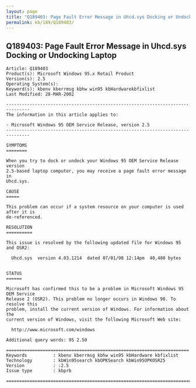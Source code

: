 ```yaml
---
layout: page
title: "Q189403: Page Fault Error Message in Uhcd.sys Docking or Undocking Laptop"
permalink: kb/189/Q189403/
---
```


## Q189403: Page Fault Error Message in Uhcd.sys Docking or Undocking Laptop

	Article: Q189403
	Product(s): Microsoft Windows 95.x Retail Product
	Version(s): 2.5
	Operating System(s): 
	Keyword(s): kbenv kberrmsg kbhw win95 kbHardwarekbfixlist
	Last Modified: 28-MAR-2002
	
	-------------------------------------------------------------------------------
	The information in this article applies to:
	
	- Microsoft Windows 95 OEM Service Release, version 2.5 
	-------------------------------------------------------------------------------
	
	SYMPTOMS
	========
	
	When you try to dock or undock your Windows 95 OEM Service Release version
	2.5-based laptop computer, you may receive a page fault error message in
	Uhcd.sys.
	
	CAUSE
	=====
	
	This problem can occur if a system resource on your computer is used after it is
	de-referenced.
	
	RESOLUTION
	==========
	
	This issue is resolved by the following updated file for Windows 95 and OSR2:
	
	  Uhcd.sys  version 4.03.1214  dated 07/01/98 12:14pm  40,480 bytes
	
	
	STATUS
	======
	
	Microsoft has confirmed this to be a problem in Microsoft Windows 95 OEM Service
	Release 2 (OSR2). This problem no longer occurs in Windows 98. To resolve this
	problem, install the current version of Windows. For information about the
	current version of Windows, visit the following Microsoft Web site:
	
	  http://www.microsoft.com/windows
	
	Additional query words: 95 2.50
	
	======================================================================
	Keywords          : kbenv kberrmsg kbhw win95 kbHardware kbfixlist
	Technology        : kbWin95search kbOPKSearch kbWin95OPKOSR25
	Version           : :2.5
	Issue type        : kbprb
	
	=============================================================================
	
